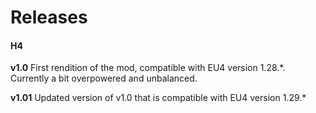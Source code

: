 # Releases

#### H4

**v1.0**
First rendition of the mod, compatible with EU4 version 1.28.*. Currently a bit overpowered and unbalanced.

**v1.01**
Updated version of v1.0 that is compatible with EU4 version 1.29.*
